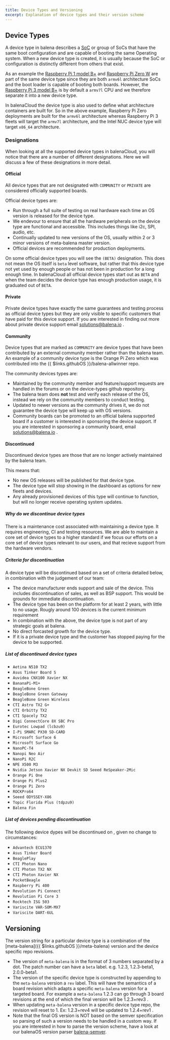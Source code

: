 ```yaml
---
title: Device Types and Versioning
excerpt: Explanation of device types and their version scheme
---
```


## Device Types
A device type in balena describes a [SoC](https://en.wikipedia.org/wiki/System_on_a_chip) or group of SoCs that have the same boot configuration and are capable of booting the same Operating system. When a new device type is created, it is usually because the SoC or configuration is distinctly different from others that exist.

As an example the [Raspberry Pi 1 model B+](https://www.raspberrypi.org/products/raspberry-pi-1-model-b-plus/) and [Raspberry Pi Zero W](https://www.raspberrypi.org/products/raspberry-pi-zero-w/) are part of the same device type since they are both `armv6l` architecture SoCs and the boot loader is capable of booting both boards. However, the [Raspberry Pi 3 model B+](https://www.raspberrypi.org/products/raspberry-pi-3-model-b-plus/) is by default a `armv7l` CPU and we therefore separate it into a new device type.

In balenaCloud the device type is also used to define what architecture containers are built for. So in the above example, Raspberry Pi Zero deployments are built for the `armv6l` architecture whereas Raspberry Pi 3 fleets will target the `armv7l` architecture, and the Intel NUC device type will target `x86_64` architecture.

### Designations

When looking at all the supported device types in balenaCloud, you will notice that there are a number of different designations. Here we will discuss a few of these designations in more detail.

#### Official
All device types that are not designated with `COMMUNITY` or `PRIVATE` are considered officially supported boards.

Official device types are:
- Run through a full suite of testing on real hardware each time an OS version is released for the device type.
- We endevour to ensure that all the hardware peripherals on the device type are functional and accessible. This includes things like i2c, SPI, audio, etc.
- Continually updated to new versions of the OS, usually within 2 or 3 minor versions of meta-balena master version.
- Official devices are recommended for production deployments.

On some official device types you will see the `(BETA)` designation. This does not mean the OS itself is `beta` level software, but rather that this device type not yet used by enough people or has not been in production for a long enough time. In balenaCloud all official device types start out as `BETA` and when the team decides the device type has enough production usage, it is graduated out of `BETA`.

#### Private
Private device types have exactly the same guarantees and testing process as official device types but they are only visible to specific customers that have paid for this device support. If you are interested in finding out more about private device support email solutions@balena.io .

#### Community
Device types that are marked as `COMMUNITY` are device types that have been contributed by an external community member rather than the balena team. An example of a community device type is the Orange Pi Zero which was contributed into the {{ $links.githubOS }}/balena-allwinner repo.

The community devices types are:
- Maintained by the community member and feature/support requests are handled in the forums or on the device-types github repository.
- The balena team does **not** test and verify each release of the OS, instead we rely on the community members to conduct testing.
- Updated to newer versions as the community drives it, we do not guarantee the device type will keep up with OS versions.
- Community boards can be promoted to an official balena supported board if a customer is interested in sponsoring the device support. If you are interested in sponsoring a community board, email solutions@balena.io .

#### Discontinued
Discontinued device types are those that are no longer actively maintained by the balena team.

This means that:

- No new OS releases will be published for that device type.
- The device type will stop showing in the dashboard as options for new fleets and devices. 
- Any already provisioned devices of this type will continue to function, but will no longer receive operating system updates.

##### Why do we discontinue device types

There is a maintenance cost associated with maintaining a device type. It requires engineering, CI and testing resources. We are able to maintain a core set of device types to a higher standard if we focus our efforts on a core set of device types relevant to our users, and that recieve support from the hardware vendors. 

##### Criteria for discontinuation

A device type will be discontinued based on a set of criteria detailed below, in combination with the judgement of our team:
- The device manufacturer ends support and sale of the device. This includes discontinuation of sales, as well as BSP support. This would be grounds for immediate discontinuation. 
- The device type has been on the platform for at least 2 years, with little to no usage. Rougly around 100 devices is the current minimum requirement
- In combination with the above, the device type is not part of any strategic goals at balena.
- No direct forcasted growth for the device type.
- If it is a private device type and the customer has stopped paying for the device to be supported.


##### List of discontinued device types

- `Aetina N510 TX2`
- `Asus Tinker Board S`
- `Auvidea CNX100 Xavier NX`
- `BananaPi-M1+`
- `BeagleBone Green`
- `BeagleBone Green Gateway`
- `BeagleBone Green Wireless`
- `CTI Astro TX2 G+`
- `CTI Orbitty TX2`
- `CTI Spacely TX2`
- `Digi ConnectCore 8X SBC Pro`
- `Eurotec Lowpad (lcbzu9)`
- `I-Pi SMARC PX30 SD-CARD`
- `Microsoft Surface 6`
- `Microsoft Surface Go`
- `NanoPC-T4`
- `Nanopi Neo Air`
- `NanoPi R2C`
- `NPE X500 M3`
- `Nvidia Jetson Xavier NX Devkit SD Seeed ReSpeaker-2Mic`
- `Orange Pi One`
- `Orange Pi Plus2`
- `Orange Pi Zero`
- `ROCKPro64`
- `Seeed ODYSSEY-X86`
- `Topic Florida Plus (tdpzu9)`
- `Balena Fin`

##### List of devices pending discontinuation

The following device dypes will be discontinued on <DATE>, given no change to circumstances:

- `Advantech ECU1370`
- `Asus Tinker Board`
- `BeaglePlay`
- `CTI Photon Nano`
- `CTI Photon TX2 NX`
- `CTI Photon Xavier NX`
- `PocketBeagle`
- `Raspberry Pi 400`
- `Revolution Pi Connect`
- `Revolution Pi Core 3`
- `Rocktech ISG 503`
- `Variscite VAR-SOM-MX7`
- `Variscite DART-6UL`


## Versioning

The version string for a particular device type is a combination of the [meta-balena]({{ $links.githubOS }}/meta-balena) version and the device specific repo revisions.

* The version of `meta-balena` is in the format of 3 numbers separated by a dot. The patch number can have a `beta` label. e.g. 1.2.3, 1.2.3-beta1, 2.0.0-beta1.
* The version of the specific device type is constructed by appending to the `meta-balena` version a `rev` label. This will have the semantics of a board revision which adapts a specific `meta-balena` version for a targeted board. For example a `meta-balena` 1.2.3 can go through 3 board revisions at the end of which the final version will be 1.2.3+rev3 .
* When updating `meta-balena` version in a specific device type repo, the revision will reset to 1. Ex: 1.2.3+rev4 will be updated to 1.2.4+rev1 .
* Note that the final OS version is NOT based on the semver specification so parsing of such a version needs to be handled in a custom way. If you are interested in how to parse the version scheme, have a look at our balenaOS version parser [balena-semver](https://github.com/balena-io-modules/resin-semver).
